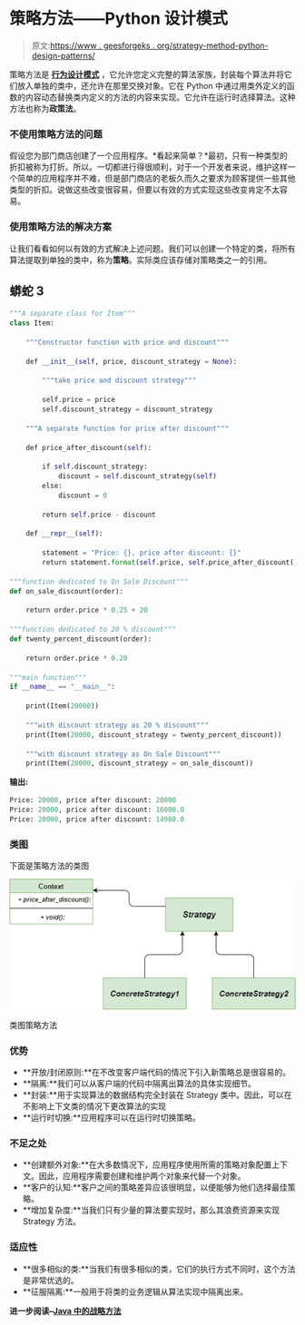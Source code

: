 # 策略方法——Python 设计模式

> 原文:[https://www . geesforgeks . org/strategy-method-python-design-patterns/](https://www.geeksforgeeks.org/strategy-method-python-design-patterns/)

策略方法是 [**行为设计模式**](https://www.geeksforgeeks.org/design-patterns-set-1-introduction/) ，它允许您定义完整的算法家族，封装每个算法并将它们放入单独的类中，还允许在那里交换对象。它在 Python 中通过用类外定义的函数的内容动态替换类内定义的方法的内容来实现。它允许在运行时选择算法。这种方法也称为**政策法**。

### 不使用策略方法的问题

假设您为部门商店创建了一个应用程序。*看起来简单？*最初，只有一种类型的折扣被称为打折。所以。一切都进行得很顺利，对于一个开发者来说，维护这样一个简单的应用程序并不难，但是部门商店的老板久而久之要求为顾客提供一些其他类型的折扣。说做这些改变很容易，但要以有效的方式实现这些改变肯定不太容易。

### 使用策略方法的解决方案

让我们看看如何以有效的方式解决上述问题。我们可以创建一个特定的类，将所有算法提取到单独的类中，称为**策略**。实际类应该存储对策略类之一的引用。

## 蟒蛇 3

```py
"""A separate class for Item"""
class Item:

    """Constructor function with price and discount"""

    def __init__(self, price, discount_strategy = None):

        """take price and discount strategy"""

        self.price = price
        self.discount_strategy = discount_strategy

    """A separate function for price after discount"""

    def price_after_discount(self):

        if self.discount_strategy:
            discount = self.discount_strategy(self)
        else:
            discount = 0

        return self.price - discount

    def __repr__(self):

        statement = "Price: {}, price after discount: {}"
        return statement.format(self.price, self.price_after_discount())

"""function dedicated to On Sale Discount"""
def on_sale_discount(order):

    return order.price * 0.25 + 20

"""function dedicated to 20 % discount"""
def twenty_percent_discount(order):

    return order.price * 0.20

"""main function"""
if __name__ == "__main__":

    print(Item(20000))

    """with discount strategy as 20 % discount"""
    print(Item(20000, discount_strategy = twenty_percent_discount))

    """with discount strategy as On Sale Discount"""
    print(Item(20000, discount_strategy = on_sale_discount))
```

**输出:**

```py
Price: 20000, price after discount: 20000
Price: 20000, price after discount: 16000.0
Price: 20000, price after discount: 14980.0 
```

### 类图

下面是策略方法的类图

![class-diagram-Strategy-method](img/6a7e23f55ae777e00e5c78bfb59004dd.png)

类图策略方法

### 优势

*   **开放/封闭原则:**在不改变客户端代码的情况下引入新策略总是很容易的。
*   **隔离:**我们可以从客户端的代码中隔离出算法的具体实现细节。
*   **封装:**用于实现算法的数据结构完全封装在 Strategy 类中。因此，可以在不影响上下文类的情况下更改算法的实现
*   **运行时切换:**应用程序可以在运行时切换策略。

### 不足之处

*   **创建额外对象:**在大多数情况下，应用程序使用所需的策略对象配置上下文。因此，应用程序需要创建和维护两个对象来代替一个对象。
*   **客户的认知:**客户之间的策略差异应该很明显，以便能够为他们选择最佳策略。
*   **增加复杂度:**当我们只有少量的算法要实现时，那么其浪费资源来实现 Strategy 方法。

### 适应性

*   **很多相似的类:**当我们有很多相似的类，它们的执行方式不同时，这个方法是非常优选的。
*   **征服隔离:**一般用于将类的业务逻辑从算法实现中隔离出来。

**进一步阅读–**[**Java 中的战略方法**](https://www.geeksforgeeks.org/strategy-pattern-set-1/)